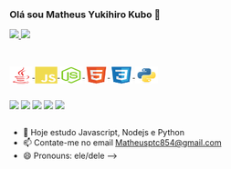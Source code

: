### Olá sou Matheus Yukihiro Kubo 👋

<div>
  <a href="https://github.com/yuhihiro">
  <img heigth="180em" src="https://github-readme-stats.vercel.app/api?username=yuhihiro&show_icons=true&theme=dracula&include_all_commits=true&count_private=true"/>
  <img heigth="180em" src="https://github-readme-stats.vercel.app/api/top-langs/?username=yuhihiro&layout=compact&langs_count=16&theme=dracula"/>
</div>

##

<div style="display: inline_block"><br>
  <img align="center" alt="Yuki-Ja" height="30" width="40" src="https://raw.githubusercontent.com/devicons/devicon/master/icons/java/java-plain.svg">
  <img align="center" alt="Yuki-Ts" height="30" width="40" src="https://raw.githubusercontent.com/devicons/devicon/master/icons/javascript/javascript-plain.svg">
  <img align="center" alt="Yuki-Node" height="30" width="40" src="https://raw.githubusercontent.com/devicons/devicon/master/icons/nodejs/nodejs-original.svg">
  <img align="center" alt="Yuki-HTML" height="30" width="40" src="https://raw.githubusercontent.com/devicons/devicon/master/icons/html5/html5-original.svg">
  <img align="center" alt="Yuki-CSS" height="30" width="40" src="https://raw.githubusercontent.com/devicons/devicon/master/icons/css3/css3-original.svg">
  <img align="center" alt="Yuki-Python" height="30" width="40" src="https://raw.githubusercontent.com/devicons/devicon/master/icons/python/python-original.svg">
 
  ##
 
  <div> 
  <a href="https://instagram.com/matheusyukihirokubo" target="_blank"><img src="https://img.shields.io/badge/-Instagram-%23E4405F?style=for-the-badge&logo=instagram&logoColor=white" target="_blank"></a>
 	<a href="https://www.twitch.tv/DrafodXD" target="_blank"><img src="https://img.shields.io/badge/Twitch-9146FF?style=for-the-badge&logo=twitch&logoColor=white" target="_blank"></a>
  <a href="https://discord.gg/yukihira" target="_blank"><img src="https://img.shields.io/badge/Discord-7289DA?style=for-the-badge&logo=discord&logoColor=white" target="_blank"></a> 
  <a href = "mailto:Matheusptc854@gmail.com"><img src="https://img.shields.io/badge/-Gmail-%23333?style=for-the-badge&logo=gmail&logoColor=white" target="_blank"></a>
  <a href="https://www.linkedin.com/in/matheus-yukihiro-45875016a" target="_blank"><img src="https://img.shields.io/badge/-LinkedIn-%230077B5?style=for-the-badge&logo=linkedin&logoColor=white" target="_blank"></a> 
</div>

##


  
- 🌱 Hoje estudo Javascript, Nodejs e Python
- 📫 Contate-me no email Matheusptc854@gmail.com
- 😄 Pronouns: ele/dele
-->
